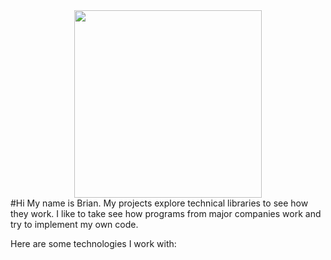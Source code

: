 <div id="header" align="center">
  <img src="https://media.giphy.com/media/13HgwGsXF0aiGY/giphy.gif" width="300"/>
</div>
#Hi
  My name is Brian.  My projects explore technical libraries to see how they work.  I like to take see how programs from major companies work and try to implement my own code.  
  
  Here are some technologies I work with:
  
